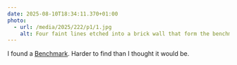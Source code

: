 ```yaml
---
date: 2025-08-10T18:34:11.370+01:00
photo:
  - url: /media/2025/222/p1/1.jpg
    alt: Four faint lines etched into a brick wall that form the benchmark symbol.
---
```


I found a [Benchmark](https://www.youtube.com/watch?v=sWxXyR4ifbk). Harder to find than I thought it would be. 
